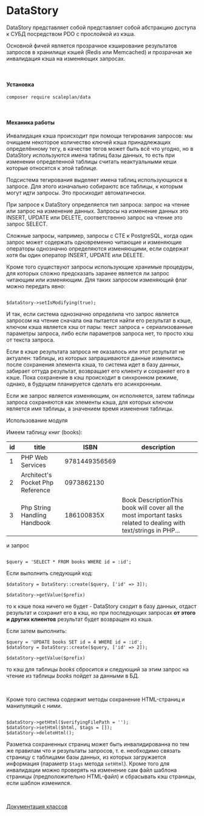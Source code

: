 # DataStory

DataStory представляет собой представляет собой абстракцию доступа к СУБД посредством PDO с прослойкой из кэша. 

Основной фичей является прозрачное кэширование результатов запросов в хранилище кэшей (Redis или Memcached) и прозрачная же инвалидация кэша на изменяющих запросах.

<br>

#### Установка

```
composer require scaleplan/data
```

<br>

#### Механика работы

Инвалидация кэша происходит при помощи тегирования запросов: мы очищаем некоторое количество ключей кэша принадлежащих определённому тегу, в качестве тегов может быть всё что угодно, но в DataStory используются имена таблиц базы данных, то есть при изменении определенной таблицы считать неактуальными кеши которые относятся к этой таблице.

Подсистема тегирования выделяет имена таблиц использующихся в запросе. Для этого изначально собираютс все таблицы, к которым могут идти запросы. Это просиходит автоматически. 

При запросе к DataStory определяется тип запроса: запрос на чтение или запрос на изменение данных. Запросы на изменение данных это INSERT, UPDATE или DELETE, соответственно запрос на чтение это запрос SELECT. 

Cложные запросы, например, запросы c CTE к PostgreSQL, когда один запрос может содержать одновременно читающие и изменяющие операторы однозначно определяются изменяющими, если содержат хотя бы один оператор INSERT, UPDATE или DELETE.

Кроме того существуют запросы использующие хранимые процедуры, для которых сложно предсказать заранее является ли запрос читающим или изменяющим. Для таких запросом изменяющий флаг можно передать явно:

```

$dataStory->setIsModifying(true);

```

И так, если система однозначно определила что запрос является запросом на чтение сначала она пытается найти его результат в кэше, ключом кэша является хэш от пары: текст запроса + сериализованные параметры запроса, либо если параметров запроса нет, то просто хэш от текста запроса. 

Если в кэше результата запроса не оказалось или этот результат не актуален: таблицы, из которых запрашиваются данные изменились после сохранения элемента кэша, то система идет в базу данных, забирает оттуда результат, возвращает его клиенту и сохраняет его в кэше. Пока сохранение в кэш происходит в синхронном режиме, однако, в будущем планируется сделать его асинхронным.

Если же запрос является изменяющим, он исполняется, затем таблицы запроса сохраняются как элементы кэша, для которых ключом является имя таблицы, а значением время изменения таблицы.

Использование модуля

Имеем таблицу книг (books):

|  id | title | ISBN | description |
| --- | --- | --- | --- |
| 1 | PHP Web Services | 9781449356569 |  |
| 2 | Architect's Pocket Php Reference | 0973862130 |  |
| 3 | Php String Handling Handbook | 186100835X | Book DescriptionThis book will cover all the most important tasks related to dealing with text/strings in PHP... |

и запрос

```

$query = 'SELECT * FROM books WHERE id = :id';

```

Если выполнить следующий код:

```
$dataStory = DataStory::create($query, ['id' => 3]);

$dataStory->getValue($prefix)
```

то к кэше пока ничего не будет - DataStory сходит в базу данных, отдаст результат и сохранит его в кэш, но при последующих запросах <b>от этого и других клиентов</b> результат будет возвращен из кэша.

Если затем выполнить:

```
$query = 'UPDATE books SET id = 4 WHERE id = :id';
$dataStory = DataStory::create($query, ['id' => 2]);

$dataStory->getValue($prefix)

```

то кэш для таблицы <i>books</i> сбросится и следующий за этим запрос на чтение из таблицы <i>books</i> пойдет за данными в БД.

<br>

Кроме того система содержит методы сохранение HTML-страниц и манипуляций с ними.

```

$dataStory->getHtml($verifyingFilePath = '');
$dataStory->setHtml($html, $tags = []);
$dataStory->deleteHtml();

```

Разметка сохраненных страниц может быть инвалидированна по тем же правилам что и результаты запросов, т. е.
необходимо связать страницу с таблицами базы данных, из которых загружается информация (параметр `$tags` метода `setHtml`). Кроме того для инвалидации можно проверять на изменение сам файл шаблона страницы (предположительно HTML-файл) и сбрасывать кэш страницы, если шаблон изменился.

<br>

[Документация классов](docs_ru)
